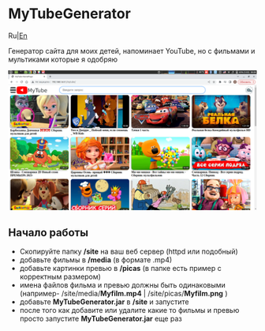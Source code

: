 # MyTubeGenerator
Ru|[En](https://github.com/Alexzionx/MyTubeGenerator/blob/main/README.md)

Генератор сайта для моих детей, напоминает YouTube, но с фильмами и мультиками которые я одобряю

<p align="center">
  <img title="portainer" src='https://github.com/Alexzionx/MyTubeGenerator/blob/main/mt.png?raw=true' />
</p>

## Начало работы
- Скопируйте папку **/site** на ваш веб сервер (httpd или подобный)
- добавьте фильмы в **/media** (в формате .mp4)
- добавьте картинки превью в **/picas** (в папке есть пример с корректным размером)
- имена файлов фильма и превью должны быть одинаковыми (например- /site/media/**Myfilm.mp4** | /site/picas/**Myfilm.png** )
- добавьте **MyTubeGenerator.jar** в **/site** и запустите
- после того как добавите или удалите какие то фильмы и превью просто запустите **MyTubeGenerator.jar** еще раз
